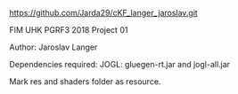 https://github.com/Jarda29/cKF_langer_jaroslav.git

FIM UHK PGRF3 2018 Project 01

Author: Jaroslav Langer

Dependencies required:
    JOGL: gluegen-rt.jar and jogl-all.jar

Mark res and shaders folder as resource.
